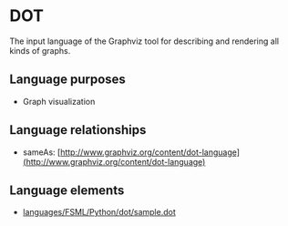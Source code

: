 # DOT
The input language of the Graphviz tool for describing and rendering all kinds of graphs.
## Language purposes
* Graph visualization

## Language relationships
* sameAs: [http://www.graphviz.org/content/dot-language](http://www.graphviz.org/content/dot-language)

## Language elements
* [languages/FSML/Python/dot/sample.dot](../../languages/FSML/Python/dot/sample.dot)
